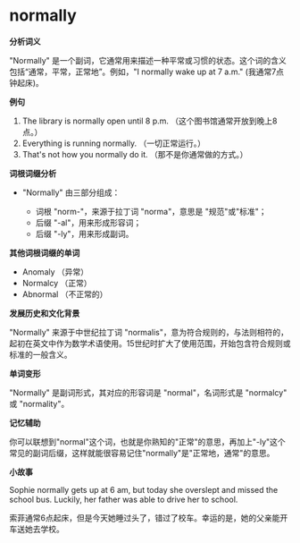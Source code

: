 # normally

**分析词义**

  

"Normally" 是一个副词，它通常用来描述一种平常或习惯的状态。这个词的含义包括“通常，平常，正常地”。例如，"I normally wake up at 7 a.m." (我通常7点钟起床)。

  

**例句**

  

1.  The library is normally open until 8 p.m. （这个图书馆通常开放到晚上8点。）
2.  Everything is running normally. （一切正常运行。）
3.  That's not how you normally do it. （那不是你通常做的方式。）

  

**词根词缀分析**

  

*   "Normally" 由三部分组成：
    
    *   词根 "norm-"，来源于拉丁词 "norma"，意思是 "规范"或"标准"；
    *   后缀 "-al"，用来形成形容词；
    *   后缀 "-ly"，用来形成副词。
    
      
    

  

**其他词根词缀的单词**

  

*   Anomaly （异常）
*   Normalcy （正常）
*   Abnormal （不正常的）

  

**发展历史和文化背景**

  

"Normally" 来源于中世纪拉丁词 "normalis"，意为符合规则的，与法则相符的，起初在英文中作为数学术语使用。15世纪时扩大了使用范围，开始包含符合规则或标准的一般含义。

  

**单词变形**

  

"Normally" 是副词形式，其对应的形容词是 "normal"，名词形式是 "normalcy" 或 "normality"。

  

**记忆辅助**

  

你可以联想到"normal"这个词，也就是你熟知的"正常"的意思，再加上"-ly"这个常见的副词后缀，这样就能很容易记住"normally"是"正常地，通常"的意思。

  

**小故事**

  

Sophie normally gets up at 6 am, but today she overslept and missed the school bus. Luckily, her father was able to drive her to school.

  

索菲通常6点起床，但是今天她睡过头了，错过了校车。幸运的是，她的父亲能开车送她去学校。
